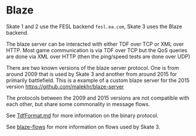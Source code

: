 # Blaze

Skate 1 and 2 use the FESL backend `fesl.ea.com`,  Skate 3 uses the Blaze backend.

The blaze server can be interacted with either TDF over TCP or XML over HTTP.
Most game communication is via TDF over TCP but the QoS queries are done via XML over HTTP (then the ping/speed tests are done over UDP)

There are two known versions of the blaze server protocol. One is from around 2009 that is used by Skate 3 and another from around 2015 for primarily battlefield. This is a example of a custom blaze server for the 2015 version https://github.com/malekhr/blaze-server

The protocols between the 2009 and 2015 versions are not compatible with each other, but share some commonality in message flows.

See [TdfFormat.md](TdfFormat.md) for more information on the binary protocol.

See [blaze-flows](blaze-flows) for more information on flows used by Skate 3.

